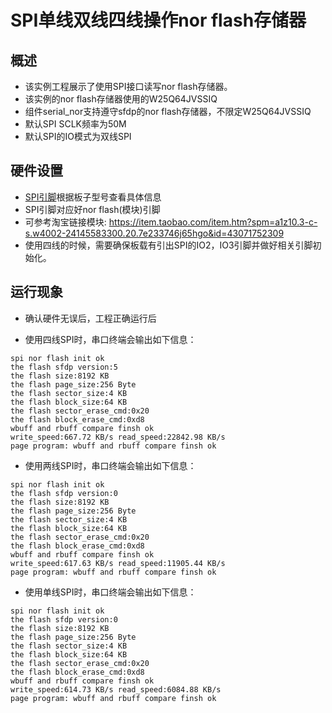 # SPI单线双线四线操作nor flash存储器

## 概述

- 该实例工程展示了使用SPI接口读写nor flash存储器。
- 该实例的nor flash存储器使用的W25Q64JVSSIQ
- 组件serial_nor支持遵守sfdp的nor flash存储器，不限定W25Q64JVSSIQ
- 默认SPI SCLK频率为50M
- 默认SPI的IO模式为双线SPI

## 硬件设置
- [SPI引脚](lab_board_app_spi_pin)根据板子型号查看具体信息
- SPI引脚对应好nor flash(模块)引脚
- 可参考淘宝链接模块: https://item.taobao.com/item.htm?spm=a1z10.3-c-s.w4002-24145583300.20.7e233746j65hgo&id=43071752309
- 使用四线的时候，需要确保板载有引出SPI的IO2，IO3引脚并做好相关引脚初始化。

## 运行现象

- 确认硬件无误后，工程正确运行后

- 使用四线SPI时，串口终端会输出如下信息：
```console
spi nor flash init ok
the flash sfdp version:5
the flash size:8192 KB
the flash page_size:256 Byte
the flash sector_size:4 KB
the flash block_size:64 KB
the flash sector_erase_cmd:0x20
the flash block_erase_cmd:0xd8
wbuff and rbuff compare finsh ok
write_speed:667.72 KB/s read_speed:22842.98 KB/s
page program: wbuff and rbuff compare finsh ok
```

- 使用两线SPI时，串口终端会输出如下信息：
```console
spi nor flash init ok
the flash sfdp version:0
the flash size:8192 KB
the flash page_size:256 Byte
the flash sector_size:4 KB
the flash block_size:64 KB
the flash sector_erase_cmd:0x20
the flash block_erase_cmd:0xd8
wbuff and rbuff compare finsh ok
write_speed:617.63 KB/s read_speed:11905.44 KB/s
page program: wbuff and rbuff compare finsh ok
```

- 使用单线SPI时，串口终端会输出如下信息：
```console
spi nor flash init ok
the flash sfdp version:0
the flash size:8192 KB
the flash page_size:256 Byte
the flash sector_size:4 KB
the flash block_size:64 KB
the flash sector_erase_cmd:0x20
the flash block_erase_cmd:0xd8
wbuff and rbuff compare finsh ok
write_speed:614.73 KB/s read_speed:6084.88 KB/s
page program: wbuff and rbuff compare finsh ok
```